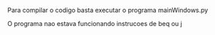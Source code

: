 Para compilar o codigo basta executar o programa mainWindows.py

O programa nao estava funcionando instrucoes de beq ou j 